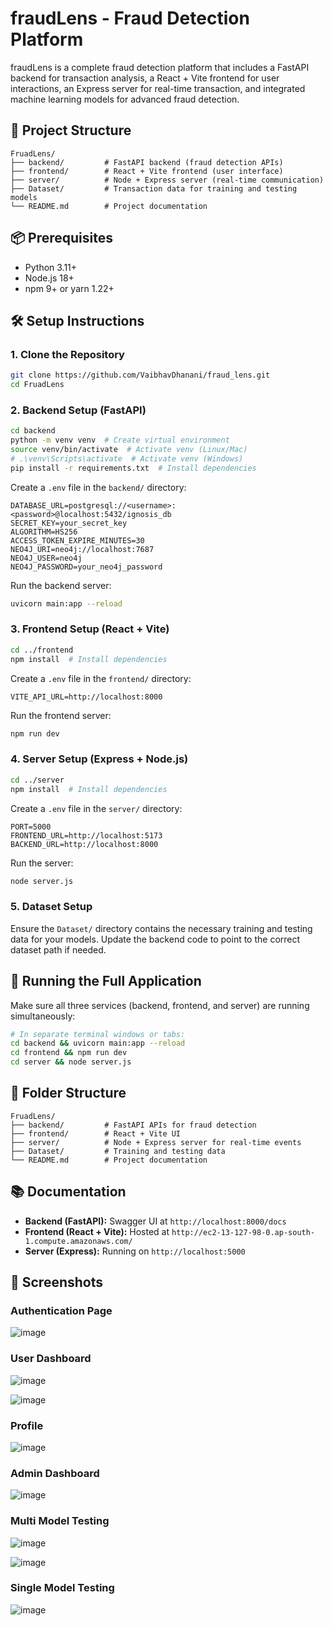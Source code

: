 # fraudLens - Fraud Detection Platform

fraudLens is a complete fraud detection platform that includes a FastAPI backend for transaction analysis, a React + Vite frontend for user interactions, an Express server for real-time transaction, and integrated machine learning models for advanced fraud detection.

## 🚀 Project Structure

```
FruadLens/
├── backend/         # FastAPI backend (fraud detection APIs)
├── frontend/        # React + Vite frontend (user interface)
├── server/          # Node + Express server (real-time communication)
├── Dataset/         # Transaction data for training and testing models
└── README.md        # Project documentation
```

## 📦 Prerequisites

* Python 3.11+
* Node.js 18+
* npm 9+ or yarn 1.22+

## 🛠️ Setup Instructions

### 1. Clone the Repository

```bash
git clone https://github.com/VaibhavDhanani/fraud_lens.git
cd FruadLens
```

### 2. Backend Setup (FastAPI)

```bash
cd backend
python -m venv venv  # Create virtual environment
source venv/bin/activate  # Activate venv (Linux/Mac)
# .\venv\Scripts\activate  # Activate venv (Windows)
pip install -r requirements.txt  # Install dependencies
```

Create a `.env` file in the `backend/` directory:

```env
DATABASE_URL=postgresql://<username>:<password>@localhost:5432/ignosis_db
SECRET_KEY=your_secret_key
ALGORITHM=HS256
ACCESS_TOKEN_EXPIRE_MINUTES=30
NEO4J_URI=neo4j://localhost:7687
NEO4J_USER=neo4j
NEO4J_PASSWORD=your_neo4j_password
```

Run the backend server:

```bash
uvicorn main:app --reload
```

### 3. Frontend Setup (React + Vite)

```bash
cd ../frontend
npm install  # Install dependencies
```

Create a `.env` file in the `frontend/` directory:

```env
VITE_API_URL=http://localhost:8000
```

Run the frontend server:

```bash
npm run dev
```

### 4. Server Setup (Express + Node.js)

```bash
cd ../server
npm install  # Install dependencies
```

Create a `.env` file in the `server/` directory:

```env
PORT=5000
FRONTEND_URL=http://localhost:5173
BACKEND_URL=http://localhost:8000
```

Run the server:

```bash
node server.js
```

### 5. Dataset Setup

Ensure the `Dataset/` directory contains the necessary training and testing data for your models. Update the backend code to point to the correct dataset path if needed.

## 🚦 Running the Full Application

Make sure all three services (backend, frontend, and server) are running simultaneously:

```bash
# In separate terminal windows or tabs:
cd backend && uvicorn main:app --reload
cd frontend && npm run dev
cd server && node server.js
```

## 📂 Folder Structure

```
FruadLens/
├── backend/         # FastAPI APIs for fraud detection
├── frontend/        # React + Vite UI
├── server/          # Node + Express server for real-time events
├── Dataset/         # Training and testing data
└── README.md        # Project documentation
```

## 📚 Documentation

* **Backend (FastAPI):** Swagger UI at `http://localhost:8000/docs`
* **Frontend (React + Vite):** Hosted at `http://ec2-13-127-98-0.ap-south-1.compute.amazonaws.com/`
* **Server (Express):** Running on `http://localhost:5000`

## 📸 Screenshots
### Authentication Page
![image](https://github.com/user-attachments/assets/ae6c6a7c-6ae3-413e-a936-b5476c2bf763)

### User Dashboard
![image](https://github.com/user-attachments/assets/1ad58f7e-fc95-43d6-9f7a-a93fb52657fe)

![image](https://github.com/user-attachments/assets/b0a16308-9207-4f53-ac0b-5087cbd52d72)

### Profile
![image](https://github.com/user-attachments/assets/a702d3b5-ea7b-4244-83e1-066846e45dee)

### Admin Dashboard
![image](https://github.com/user-attachments/assets/09c07752-903b-48fc-94f3-52c5a1745842)

### Multi Model Testing
![image](https://github.com/user-attachments/assets/b94bce28-b72f-4069-b606-8081dab890ad)

![image](https://github.com/user-attachments/assets/798f3e58-d628-4d7d-8e1c-5acbb3142d0b)

### Single Model Testing
![image](https://github.com/user-attachments/assets/987040b4-22b0-43fb-a9b6-d8df232d00ca)

